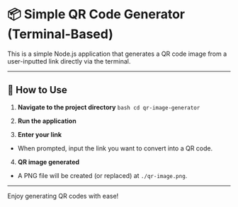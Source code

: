 # 📦 Simple QR Code Generator (Terminal-Based)

This is a simple Node.js application that generates a QR code image from a user-inputted link directly via the terminal.

---

## 🚀 How to Use

1. **Navigate to the project directory**
    ```bash cd qr-image-generator```
  
3. **Run the application**


4. **Enter your link**
- When prompted, input the link you want to convert into a QR code.

4. **QR image generated**
- A PNG file will be created (or replaced) at `./qr-image.png`.

---

Enjoy generating QR codes with ease!
